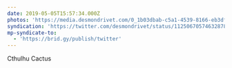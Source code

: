 ```yaml
---
date: 2019-05-05T15:57:34.000Z
photos: 'https://media.desmondrivet.com/0_1b03dbab-c5a1-4539-8166-eb3dfe63cf59.jpg'
syndication: 'https://twitter.com/desmondrivet/status/1125067057463287808'
mp-syndicate-to:
  - 'https://brid.gy/publish/twitter'
---
```


Cthulhu Cactus  
